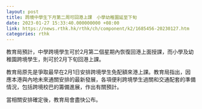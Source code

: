 ```yaml
---
layout: post
title: 跨境中學生下月第二周可回港上課　小學幼稚園延至下旬
date: 2023-01-27 15:33:40.000000000 +08:00
link: https://news.rthk.hk/rthk/ch/component/k2/1685456-20230127.htm
categories: rthk
---
```


教育局預計，中學跨境學生可於2月第二個星期內恢復回港上面授課，而小學及幼稚園跨境學生，則可於2月下旬回港上課。

教育局原先是爭取最早在2月1日安排跨境學生免配額來港上課。教育局指出，因應本港與內地未來通關安排的最新發展，各項便利跨境學生過關和交通配套的準備情況，包括跨境校巴的籌備進展，作出有關預計。

當相關安排確定後，教育局會盡快公布。
